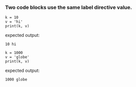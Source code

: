 ### Two code blocks use the same label directive value.

<!--phmdoctest-label k_and_v-->
```py3
k = 10
v = 'hi'
print(k, v)
```
expected output:
```
10 hi
```

<!--phmdoctest-label k_and_v-->
```py3
k = 1000
v = 'globe'
print(k, v)
```
expected output:
```
1000 globe
```
